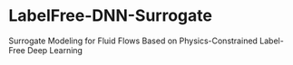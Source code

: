 # LabelFree-DNN-Surrogate
Surrogate Modeling for Fluid Flows Based on Physics-Constrained Label-Free Deep Learning
